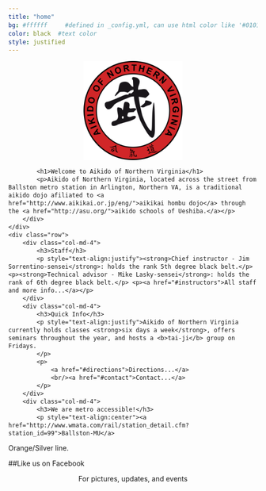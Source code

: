 ```yaml
---
title: "home"
bg: #ffffff     #defined in _config.yml, can use html color like '#010101'
color: black  #text color
style: justified
---
```



<div class="container">
    <div class="row">
        <div class="col-md-12">
            <img style="display:block; margin-left:auto; margin-right:auto" src="img/logo.png" width="200" height="200" alt="logo">
        </div>
    </div>
    <div class="row">
        <div class="col-md-12">
            
            <h1>Welcome to Aikido of Northern Virginia</h1>
            <p>Aikido of Northern Virginia, located across the street from Ballston metro station in Arlington, Northern VA, is a traditional aikido dojo afiliated to <a href="http://www.aikikai.or.jp/eng/">aikikai hombu dojo</a> through the <a href="http://asu.org/">aikido schools of Ueshiba.</a></p>
        </div>
    </div>
    <div class="row">
        <div class="col-md-4">
            <h3>Staff</h3>
            <p style="text-align:justify"><strong>Chief instructor - Jim Sorrentino-sensei</strong>: holds the rank 5th degree black belt.</p> <p><strong>Technical advisor - Mike Lasky-sensei</strong>: holds the rank of 6th degree black belt.</p> <p><a href="#instructors">All staff and more info...</a></p>
        </div>
        <div class="col-md-4">
            <h3>Quick Info</h3>
            <p style="text-align:justify">Aikido of Northern Virginia currently holds classes <strong>six days a week</strong>, offers seminars throughout the year, and hosts a <b>tai-ji</b> group on Fridays.
            </p>
            <p>
                <a href="#directions">Directions...</a>
                <br/><a href="#contact">Contact...</a>
            </p>
        </div>
        <div class="col-md-4">
            <h3>We are metro accessible!</h3>
            <p style="text-align:center"><a href="http://www.wmata.com/rail/station_detail.cfm?station_id=99">Ballston-MU</a>
Orange/Silver line.</p>
        </div>
    </div>
</div>

##Like us on Facebook

<div style="text-align:center">
<a href="https://www.facebook.com/AikidoNOVA"><i class="fa fa-thumbs-o-up fa-5x"></i></a></div>

<p style="text-align:center">For pictures, updates, and events</p>



